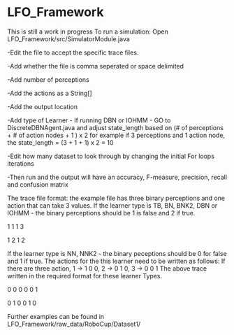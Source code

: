 # LFO_Framework
This is still a work in progress
To run a simulation:
Open LFO_Framework/src/SimulatorModule.java

-Edit the file to accept the specific trace files.

-Add whether the file is comma seperated or space delimited

-Add number of perceptions

-Add the actions as a String[]

-Add the output location

-Add type of Learner - If running DBN or IOHMM - GO to DiscreteDBNAgent.java and adjust state_length based on (# of perceptions + # of action nodes + 1 ) x 2 
for example if 3 perceptions and 1 action node, the state_length = (3 + 1 + 1)  x 2 = 10

-Edit how many dataset to look through by changing the initial For loops iterations

-Then run and the output will have an accuracy, F-measure, precision, recall and confusion matrix

The trace file format: the example file has three binary perceptions and one action that can take 3 values.
If the learner type is TB, BN, BNK2, DBN or IOHMM - the binary perceptions should be 1 is false and 2 if true.

1 1 1 3

1 2 1 2

If the learner type is NN, NNK2 - the binary peceptions should be 0 for false and 1 if true. The actions for the this learner
need to be written as follows: If there are three action, 1 -> 1 0 0, 2 -> 0 1 0, 3 -> 0 0 1
The above trace written in the required format for these learner Types.

0 0 0 0 0 1

0 1 0 0 1 0

Further examples can be found in LFO_Framework/raw_data/RoboCup/Dataset1/

